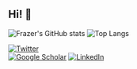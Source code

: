## Hi! 👋
<? Check out my personal website [seankavanagh.com](https://seankavanagh.com) if you want to know more about me and my research! ?>

![Frazer's GitHub stats](https://github-readme-stats.vercel.app/api?username=fforrester&show_icons=true&theme=transparent)
![Top Langs](https://github-readme-stats.vercel.app/api/top-langs/?username=fforrester&hide_progress=true)

[![Twitter](https://img.shields.io/badge/Twitter-%231DA1F2.svg?style=for-the-badge&logo=Twitter&logoColor=white)](https://twitter.com/fforrester)   
[![Google Scholar](https://img.shields.io/badge/Google%20Scholar-4285F4?style=for-the-badge&logo=google-scholar&logoColor=white)](https://scholar.google.com/citations?user=MqDJwsEAAAAJ)
[![LinkedIn](https://img.shields.io/badge/LinkedIn-0077B5?style=for-the-badge&logo=linkedin&logoColor=white)](https://www.linkedin.com/in/frazerforrester/)

